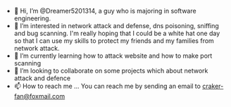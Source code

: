 - 👋 Hi, I’m @Dreamer5201314, a guy who is majoring in software engineering.
- 👀 I’m interested in network attack and defense, dns poisoning, sniffing and bug scanning. I'm really hoping that I could be a white hat one day so that I can use my skills to protect my friends and my families from network attack.
- 🌱 I’m currently learning how to attack website and how to make port scanning
- 💞️ I’m looking to collaborate on some projects which about network attack and defence
- 📫 How to reach me ... You can reach me by sending an email to craker-fan@foxmail.com

<!---
Dreamer5201314/Dreamer5201314 is a ✨ special ✨ repository because its `README.md` (this file) appears on your GitHub profile.
You can click the Preview link to take a look at your changes.
--->
